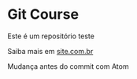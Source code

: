 # Git Course

Este é um repositório teste

Saiba mais em [site.com.br](http://git.com)

Mudança antes do commit com Atom
